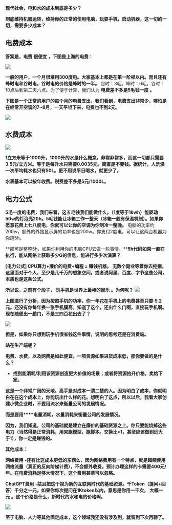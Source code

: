 
**现代社会，电和水的成本到底是多少？**

**到底维持机器运转，维持你的正常的使用电脑，玩耍手机，启动机器，这一切的一切，需要多少成本？**

## 电费成本

**答案是，电费** **很便宜** **，下图是上海的电费：**

![](https://cdn.nlark.com/yuque/0/2023/jpeg/317613/1700480167407-8f5b06d5-ef21-44f0-a4fa-873df30c1c8d.jpeg)

**一般的用户，一个月很难用300度电。大家基本上都是在第一阶梯以内。而且还有峰时电和谷时电。谷时电的价格是峰时的一半。**
谷时：3毛。峰时：6毛。谷时：10点后到第二天六点。为了便于计算，我们认为 **电费差不多是5毛钱一度** **。**

**下图是一个正常的用户的每个月的电费支出，我们看到，电费支出非常少，哪怕是在经常开空调的7~8月，一天平坦下来，电费也不到2元。**

![](https://cdn.nlark.com/yuque/0/2023/jpeg/317613/1700480172997-54c4cbb3-a95c-41c3-8133-1702336276f9.jpeg)

## 水费成本

![](https://cdn.nlark.com/yuque/0/2023/png/317613/1700480549272-a5af0ae0-2dcd-4baa-bf44-e8230a5a0403.png)

**1立方米等于1000升，1000升的水是什么概念。非常非常多，而这一切都只需要3.5元/立方米。等于是每升水只需要0.0035元。简直是不要钱。据统计，人洗澡一次平均耗水也只有50L。更不用说平日喝水，就更少了。**

**水表基本可以按年收费。税费差不多是5元/1000L。**

## 电力公式

**5毛一度的电费，我们来看，这五毛钱我们能做什么。（1度等于1kwh）能驱动50w的灯泡亮20h。5毛钱能让冰箱工作一整天（冰箱一般有保温机制）。如果你愿意花费上七八度电，你就可以让你的空调为你制冷一整晚。**
电脑的功率约200w，额外的外接显示屏的功率也是200w。你支付2度电，可以让这两台机器为你跑5h。

**那可是整整5h，如果你利用你的电脑CPU去做一些事情。****5h代码如果一直在执行，能从网络上获取多少G的信息，能进行多少次演算？**

 **[电力公式] CPU算力+廉价的电费+编程 = 赚钱机器。** **无数个副业等着你去挖掘。这里面对于个人，至少是几千万的想象空间。或者说阿里、百度、字节这些公司，本质也是这条公式。**

**所以说，之前有个段子，** **玩手机是世界上最棒的娱乐** **。为何呢？**
![](https://cdn.nlark.com/yuque/0/2023/png/317613/1700544468505-0cc69bee-f7bc-4241-843a-5066a040196f.png)

**上图进行了分析，因为按照手机的功率，你一年花在手机上的电费甚至只要·5.2元。还没有你每年换一张手机膜高。知道了这个，还出什么门啊，直接玩手机啊。现在随便出一趟门，不是三四百花出去了？**

![](https://cdn.nlark.com/yuque/0/2023/jpeg/317613/1700545099140-290f8e6c-58ab-4ddb-80db-4c3efef101a1.jpeg)

**但是，如果你只想到玩手机很省钱这件事情，说明的思考还是在消费端。**

**站在生产端呢？**

**电费、水费，以及网费是如此便宜。一项资源如果进货成本低，那你要做的是什么？**

* **找到能消耗/利用该资源创造更大价值的场景；或者将资源抬升价格，卖给下家。**

**这是一个非常广阔的天地。高手是对成本一清二楚的人。因为明白了成本，你就明白在在这个成本上，你能玩出什么样的花。想明白了这点，所以以后，我看大家创建小微企业时，不要用流水来衡量公司的发展情况。**

**而是要用****电量消耗，水量消耗来衡量公司的发展情况。**

**因为，我们知道，公司的基础就是建立在廉价的基础资源之上。你只要能烧掉这些电力（当然得是正常消耗，用来跑模型，跑脚本。交换比>1，甚至应该做到远大于1），你一定是赚钱的。**

**其他成本：**

 **网络费用** **-还有比这成本更低的东西么，因为网络费用有一个特点，就是超额使用网络流量（真正的反向阶梯计费），不会额外收费。预计办理这样的卡需要400元/年。在电费消耗足够大情况下，这个费用甚至可以忽略。**

 **ChatGPT费用** **-姑且把这个视为新的互联网时代的基础资源。千Token（提问+回答）千分之一元。如果你每次提问在1Ktoken以内，意思是你用一千次，** **大概一元** **。这个价格是什么，新时代的水和电的价格啊。**

![](https://cdn.nlark.com/yuque/0/2023/webp/317613/1700545424647-97098f31-b567-49b7-968f-4c2f704bffb3.webp)

**至于电脑、人力等其他固定成本，这个领域我还没有涉及到，就留到下次再聊了。**
